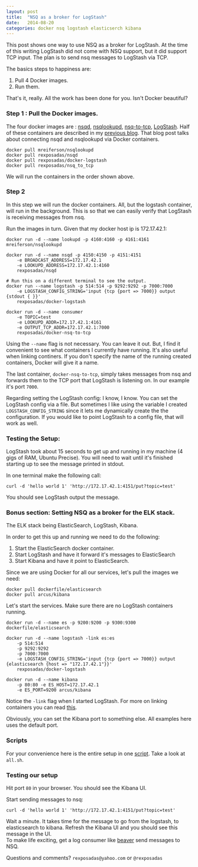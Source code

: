 ```yaml
---
layout: post                                                                                                                  
title:  "NSQ as a broker for LogStash"
date:   2014-08-20
categories: docker nsq logstash elasticserch kibana
---
```


This post shows one way to use NSQ as a broker for LogStash.  At the time of this writing LogStash did not come with NSQ support, but it did support TCP input. The plan is to send nsq messages to LogStash via TCP. 

The basics steps to happiness are:

1. Pull 4 Docker images.
2. Run them. 

That's it, really.  All the work has been done for you.  Isn't Docker beautiful?

### Step 1 : Pull the Docker images.

The four docker images are : [nsqd](https://registry.hub.docker.com/u/rexposadas/nsqd/), [nsqlookupd](https://registry.hub.docker.com/u/mreiferson/nsqlookupd/), [nsq-to-tcp](https://registry.hub.docker.com/u/rexposadas/docker-nsq-to-tcp/), [LogStash](https://registry.hub.docker.com/u/rexposadas/docker-logstash/). Half of these containers are described in my [previous blog](http://rexposadas.com/docker/nsq/2014/06/28/nsq-plus-docker/). That blog post talks about connecting nsqd and nsqlookupd via 
Docker containers. 

	docker pull mreiferson/nsqlookupd
	docker pull rexposadas/nsqd
	docker pull rexposadas/docker-logstash
	docker pull rexposadas/nsq_to_tcp

We will run the containers in the order shown above. 

### Step 2

In this step we will run the docker containers. All, but the logstash container, will run in the background. This is so that we can easily verify that LogStash is receiving messages from nsq.

Run the images in turn. Given that my docker host ip is 172.17.42.1:

	docker run -d --name lookupd -p 4160:4160 -p 4161:4161 mreiferson/nsqlookupd
	
	docker run -d --name nsqd -p 4150:4150 -p 4151:4151 
		-e BROADCAST_ADDRESS=172.17.42.1 
		-e LOOKUPD_ADDRESS=172.17.42.1:4160  
		rexposadas/nsqd

	# Run this on a different terminal to see the output.
	docker run --name logstash -p 514:514 -p 9292:9292 -p 7000:7000 
		-e LOGSTASH_CONFIG_STRING='input {tcp {port => 7000}} output {stdout { }}' 
		rexposadas/docker-logstash

	docker run -d --name consumer 
		-e TOPIC=test 
		-e LOOKUPD_ADDR=172.17.42.1:4161 
		-e OUTPUT_TCP_ADDR=172.17.42.1:7000 
		rexposadas/docker-nsq-to-tcp


Using the `--name` flag is not necessary. You can leave it out. But, I find it convenient to see what containers I currently have running. It's also useful when linking continers.  If you don't specify the name of the running created containers, Docker will give it a name. 

The last container, `docker-nsq-to-tcp`, simply takes messages from nsq and forwards them to the TCP port that LogStash is listening on. In our example it's port `7000`.

Regarding setting the LogStash config: I know, I know. You can set the LogStash config via a file. But sometimes I like using the variable I created `LOGSTASH_CONFIG_STRING` since it lets me dynamically create the the configuration.  If you would like to point LogStash to a config file, that will work as well. 

### Testing the Setup:

LogStash took about 15 seconds to get up and running in my machine (4 gigs of RAM, Ubuntu Precise).  You will need to wait until it's finished starting up to see the message printed in stdout.  

In one terminal make the following call:

	curl -d 'hello world 1' 'http://172.17.42.1:4151/put?topic=test'

You should see LogStash output the message. 



### Bonus section: Setting NSQ as a broker for the ELK stack. 

The ELK stack being ElasticSearch, LogStash, Kibana.

In order to get this up and running we need to do the following:

1. Start the ElasticSearch docker container. 
2. Start LogStash and have it forward it's messages to ElasticSearch
3. Start Kibana and have it point to ElasticSearch.

Since we are using Docker for all our services, let's pull the images we need:

	docker pull dockerfile/elasticsearch
	docker pull arcus/kibana

Let's start the services. Make sure there are no LogStash containers running. 

	docker run -d --name es -p 9200:9200 -p 9300:9300 dockerfile/elasticsearch

	docker run -d --name logstash -link es:es 
		-p 514:514 
		-p 9292:9292 
		-p 7000:7000 
		-e LOGSTASH_CONFIG_STRING='input {tcp {port => 7000}} output {elasticsearch {host => "172.17.42.1"}}' 
		rexposadas/docker-logstash

	docker run -d --name kibana 
		-p 80:80 -e ES_HOST=172.17.42.1 
		-e ES_PORT=9200 arcus/kibana


Notice the `-link` flag when I started LogStash.  For more on linking containers you can read [this](https://docs.docker.com/userguide/dockerlinks/).

Obviously, you can set the Kibana port to something else. All examples here uses the default port. 

### Scripts

For your convenience here is the entire setup in one [script](https://github.com/rexposadas/notes/tree/master/blog/nsqelk). Take a look at `all.sh`.

### Testing our setup

Hit port `80` in your browser.  You should see the Kibana UI.  

Start sending messages to nsq:

	curl -d 'hello world 1' 'http://172.17.42.1:4151/put?topic=test'

Wait a minute.  It takes time for the message to go from the logstash, to elasticsearch to kibana. Refresh the Kibana UI and you should see this message in the UI.  
To make life exciting, get a log consumer like [beaver](https://github.com/josegonzalez/beaver) send messages to NSQ.

Questions and comments?  `rexposadas@yahoo.com` or `@rexposadas`